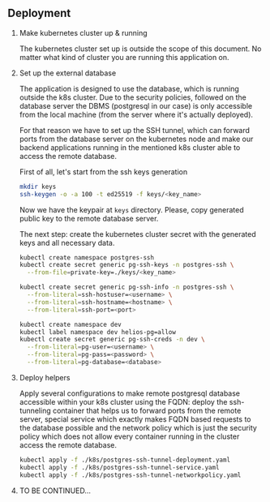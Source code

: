 
## Deployment

1. Make kubernetes cluster up & running

    The kubernetes cluster set up is outside the scope of this document. No matter what
    kind of cluster you are running this application on.

2. Set up the external database

    The application is designed to use the database, which is running outside 
    the k8s cluster. Due to the security policies, followed on the database server the
    DBMS (postgresql in our case) is only accessible from the local machine (from the server
    where it's actually deployed).
    
    For that reason we have to set up the SSH tunnel, which can forward ports from the
    database server on the kubernetes node and make our backend applications running in
    the mentioned k8s cluster able to access the remote database.
    
    First of all, let's start from the ssh keys generation
    ```bash
    mkdir keys
    ssh-keygen -o -a 100 -t ed25519 -f keys/<key_name>
    ``` 
    Now we have the keypair at `keys` directory. Please, copy generated public key to the remote database server.
    
    The next step: create the kubernetes cluster secret with the generated keys
    and all necessary data.
    ```bash
    kubectl create namespace postgres-ssh
    kubectl create secret generic pg-ssh-keys -n postgres-ssh \
      --from-file=private-key=./keys/<key_name>

    kubectl create secret generic pg-ssh-info -n postgres-ssh \
      --from-literal=ssh-hostuser=<username> \
      --from-literal=ssh-hostname=<hostname> \
      --from-literal=ssh-port=<port>
    
    kubectl create namespace dev
    kubectl label namespace dev helios-pg=allow
    kubectl create secret generic pg-ssh-creds -n dev \
      --from-literal=pg-user=<username> \
      --from-literal=pg-pass=<password> \
      --from-literal=pg-database=<database>
    ```
    
3. Deploy helpers

    Apply several configurations to make remote postgresql database accessible
    within your k8s cluster using the FQDN: deploy the ssh-tunneling container 
    that helps us to forward ports from the remote server, special service which 
    exactly makes FQDN based requests to the database possible and the network 
    policy which is just the security policy which does not allow every container
    running in the cluster access the remote database.

    ```bash
    kubectl apply -f ./k8s/postgres-ssh-tunnel-deployment.yaml
    kubectl apply -f ./k8s/postgres-ssh-tunnel-service.yaml
    kubectl apply -f ./k8s/postgres-ssh-tunnel-networkpolicy.yaml
    ```

4. TO BE CONTINUED...

